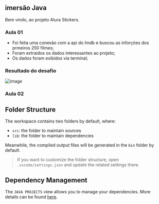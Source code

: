 ## imersão Java

Bem vindo, ao projeto Alura Stickers.

### Aula 01

- Foi feita uma conexão com a api do Imdb e buscou as inforções dos prmeiros 250 filmes;
- Foram extraidos os dados interessantes ao projeto;
- Os dados foram exibidos via terminal;
### Resultado do desafio
![image](https://user-images.githubusercontent.com/28654922/228936855-260378b3-a1d5-4ac2-be17-869ab7295e7d.png)

### Aula 02

## Folder Structure

The workspace contains two folders by default, where:

- `src`: the folder to maintain sources
- `lib`: the folder to maintain dependencies

Meanwhile, the compiled output files will be generated in the `bin` folder by default.

> If you want to customize the folder structure, open `.vscode/settings.json` and update the related settings there.

## Dependency Management

The `JAVA PROJECTS` view allows you to manage your dependencies. More details can be found [here](https://github.com/microsoft/vscode-java-dependency#manage-dependencies).
